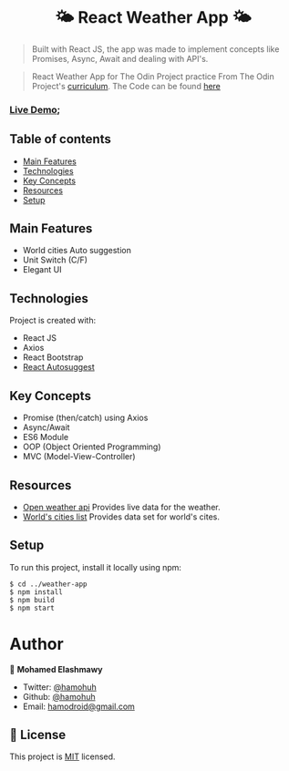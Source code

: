 <h1 align="center">  🌤 React Weather App 🌤 </h1>

> Built with React JS, the app was made to implement concepts like Promises, Async, Await and dealing with API's.

> React Weather App for The Odin Project practice
> From The Odin Project's [curriculum](https://www.theodinproject.com/courses/javascript/lessons/weather-app). 
> The Code can be found [here](https://github.com/hamohuh/weather-app/tree/master)

###  [Live Demo](https://hamohuh.github.io/weather-app/);

## Table of contents
* [Main Features](#main-features)
* [Technologies](#technologies)
* [Key Concepts](#key-concepts)
* [Resources](#resources)
* [Setup](#setup)


## Main Features
* World cities Auto suggestion
* Unit Switch (C/F)
* Elegant UI

## Technologies
Project is created with:
* React JS
* Axios
* React Bootstrap
* [React Autosuggest](https://github.com/moroshko/react-autosuggest)

## Key Concepts 
* Promise (then/catch) using Axios
* Async/Await
* ES6 Module
* OOP (Object Oriented Programming)
* MVC (Model-View-Controller)

## Resources
* [Open weather api](https://openweathermap.org/api) Provides live data for the weather.
* [World's cities list](https://datahub.io/core/world-cities) Provides data set for world's cites.

## Setup
To run this project, install it locally using npm:

```
$ cd ../weather-app
$ npm install
$ npm build
$ npm start
```

# Author

👤 **Mohamed Elashmawy**

* Twitter: [@hamohuh](https://twitter.com/hamohuh)
* Github: [@hamohuh](https://github.com/hamohuh)
* Email: [hamodroid@gmail.com](mailto:hamodroid@gmail.com)

## 📝 License
This project is [MIT](./LICENSE) licensed.
